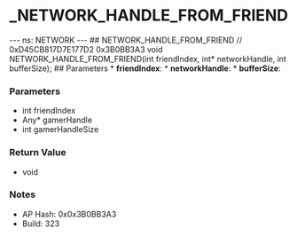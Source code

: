 # _NETWORK_HANDLE_FROM_FRIEND

--- ns: NETWORK --- ## NETWORK_HANDLE_FROM_FRIEND  // 0xD45CB817D7E177D2 0x3B0BB3A3 void NETWORK_HANDLE_FROM_FRIEND(int friendIndex, int* networkHandle, int bufferSize);   ## Parameters * **friendIndex**: * **networkHandle**: * **bufferSize**:

### Parameters
* int friendIndex
* Any* gamerHandle
* int gamerHandleSize

### Return Value
* void

### Notes
* AP Hash: 0x0x3B0BB3A3
* Build: 323

